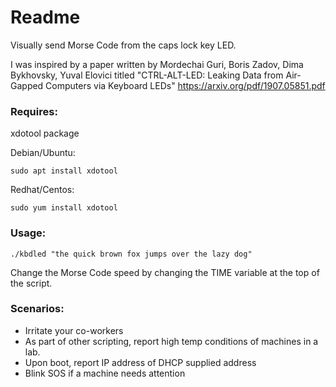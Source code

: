 # Readme
Visually send Morse Code from the caps lock key LED.  

I was inspired by a paper written by Mordechai Guri, Boris Zadov, Dima Bykhovsky, Yuval Elovici titled "CTRL-ALT-LED: Leaking Data from Air-Gapped Computers via Keyboard LEDs" https://arxiv.org/pdf/1907.05851.pdf

### Requires:

xdotool package

Debian/Ubuntu:
```
sudo apt install xdotool
```  
Redhat/Centos:
```
sudo yum install xdotool
```
### Usage:
```
./kbdled "the quick brown fox jumps over the lazy dog"
```
Change the Morse Code speed by changing the TIME variable at the top of the script.

### Scenarios:
* Irritate your co-workers
* As part of other scripting, report high temp conditions of machines in a lab. 
* Upon boot, report IP address of DHCP supplied address
* Blink SOS if a machine needs attention
